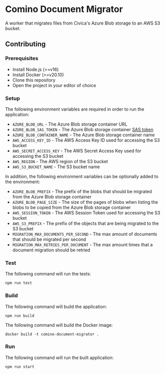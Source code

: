 # Comino Document Migrator

A worker that migrates files from Civica's Azure Blob storage to an AWS S3 bucket.

## Contributing

### Prerequisites

- Install Node.js (>=v16)
- Install Docker (>=v20.10)
- Clone this repository
- Open the project in your editor of choice

### Setup

The following environment variables are required in order to run the application:

- `AZURE_BLOB_URL` - The Azure Blob storage container URL
- `AZURE_BLOB_SAS_TOKEN` - The Azure Blob storage container [SAS token](https://learn.microsoft.com/en-us/azure/cognitive-services/translator/document-translation/create-sas-tokens?tabs=Containers)
- `AZURE_BLOB_CONTAINER_NAME` - The Azure Blob storage container name
- `AWS_ACCESS_KEY_ID` - The AWS Access Key ID used for accessing the S3 bucket
- `AWS_SECRET_ACCESS_KEY` - The AWS Secret Access Key used for accessing the S3 bucket
- `AWS_REGION` - The AWS region of the S3 bucket
- `AWS_S3_BUCKET_NAME` - The S3 bucket name

In addition, the following environment variables can be optionally added to the environment:

- `AZURE_BLOB_PREFIX` - The prefix of the blobs that should be migrated from the Azure Blob storage container
- `AZURE_BLOB_PAGE_SIZE` - The size of the pages of blobs when listing the blobs to be copied from the Azure Blob storage container
- `AWS_SESSION_TOKEN` - The AWS Session Token used for accessing the S3 bucket
- `AWS_S3_PREFIX` - The prefix of the objects that are being migrated to the S3 bucket
- `MIGRATION_MAX_DOCUMENTS_PER_SECOND` - The max amount of documents that should be migrated per second
- `MIGRATION_MAX_RETRIES_PER_DOCUMENT` - The max amount times that a document migration should be retried

### Test

The following command will run the tests:

```
npm run test
```

### Build

The following command will build the application:

```
npm run build
```

The following command will build the Docker image:

```
docker build -t comino-document-migrator .
```

### Run

The following command will run the built application:

```
npm run start
```
